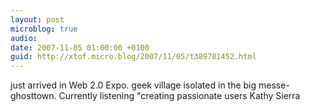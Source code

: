 ```yaml
---
layout: post
microblog: true
audio: 
date: 2007-11-05 01:00:00 +0100
guid: http://xtof.micro.blog/2007/11/05/t389781452.html
---
```

just arrived in Web 2.0 Expo. geek village isolated in the big messe-ghosttown. Currently  listening "creating passionate users Kathy Sierra
